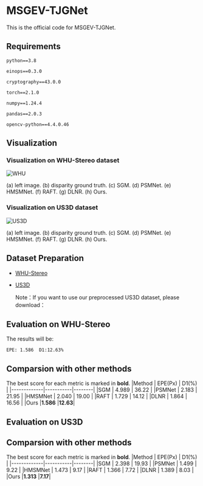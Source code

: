 # MSGEV-TJGNet
This is the official code for MSGEV-TJGNet.
## Requirements

```python==3.8```

```einops==0.3.0```

```cryptography==43.0.0```

```torch==2.1.0```

```numpy==1.24.4```

```pandas==2.0.3```

```opencv-python==4.4.0.46```

## Visualization

### Visualization on WHU-Stereo dataset
![WHU](WHU.png)

(a) left image. (b) disparity ground truth. (c) SGM. (d) PSMNet. (e) HMSMNet. (f) RAFT. (g) DLNR. (h) Ours.

### Visualization on US3D dataset
![US3D](US3D.png)

(a) left image. (b) disparity ground truth. (c) SGM. (d) PSMNet. (e) HMSMNet. (f) RAFT. (g) DLNR. (h) Ours.

## Dataset Preparation
* [WHU-Stereo](https://github.com/Sheng029/WHU-Stereo)
* [US3D](https://ieee-dataport.org/open-access/data-fusion-contest-2019-dfc2019)
  
  Note：If you want to use our preprocessed US3D dataset, please download：

## Evaluation on WHU-Stereo

The results will be:

```Shell
EPE: 1.586  D1:12.63%
```

## Comparsion with other methods
The best score for each metric is marked in **bold**.
|Method       |  EPE(Px)  |  D1(%) |
|-------------|-----------|--------|
|SGM          |  4.989    |  36.22 |
|PSMNet       |  2.183    |  21.95 |
|HMSMNet      |  2.040    |  19.00 |
|RAFT         |  1.729    |  14.12 |
|DLNR         |  1.864    |  16.56 |
|Ours         |**1.586**  |**12.63**|

## Evaluation on US3D

## Comparsion with other methods
The best score for each metric is marked in **bold**.
|Method       |  EPE(Px)  |  D1(%) |
|-------------|-----------|--------|
|SGM          |  2.398    |  19.93 |
|PSMNet       |  1.499    |  9.22 |
|HMSMNet      |  1.473    |  9.17 |
|RAFT         |  1.366    |  7.72 |
|DLNR         |  1.389    |  8.03 |
|Ours         |**1.313**  |**7.17**|


